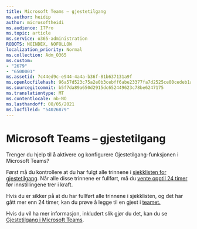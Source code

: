 ```yaml
---
title: Microsoft Teams – gjestetilgang
ms.author: heidip
author: microsoftheidi
ms.audience: ITPro
ms.topic: article
ms.service: o365-administration
ROBOTS: NOINDEX, NOFOLLOW
localization_priority: Normal
ms.collection: Adm_O365
ms.custom:
- "2679"
- "6500001"
ms.assetid: 7c44ed9c-e944-4a4a-b36f-81b637131a9f
ms.openlocfilehash: 96a57d523c75a2e0b3cebff6abe23377fa7d2525ce00cedeb1a16c6669255c8e
ms.sourcegitcommit: b5f7da89a650d2915dc652449623c78be6247175
ms.translationtype: MT
ms.contentlocale: nb-NO
ms.lasthandoff: 08/05/2021
ms.locfileid: "54026879"
---
```

# <a name="microsoft-teams---guest-access"></a>Microsoft Teams – gjestetilgang

Trenger du hjelp til å aktivere og konfigurere Gjestetilgang-funksjonen i Microsoft Teams?  

Først må du kontrollere at du har fulgt alle trinnene i [sjekklisten for gjestetilgang](https://docs.microsoft.com/microsoftteams/guest-access-checklist). Når alle disse trinnene er fullført, må du [vente opptil 24 timer](https://docs.microsoft.com/microsoftteams/manage-guests#guest-access-latencies) før innstillingene trer i kraft.

Hvis du er sikker på at du har fullført alle trinnene i sjekklisten, og det har gått mer enn 24 timer, kan du prøve å legge til en gjest i [teamet.](https://support.office.com/article/add-guests-to-a-team-in-teams-fccb4fa6-f864-4508-bdde-256e7384a14f#ID0EAABAAA=Desktop)

Hvis du vil ha mer informasjon, inkludert slik gjør du det, kan du se [Gjestetilgang i Microsoft Teams](https://docs.microsoft.com/microsoftteams/guest-access).
